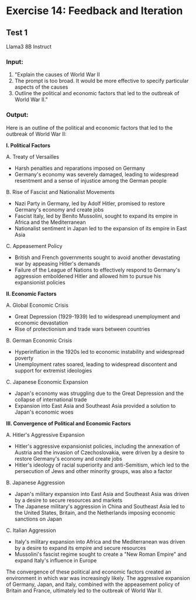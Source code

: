 # Exercise 14: Feedback and Iteration

## Test 1 
Llama3 8B Instruct

### Input: 
1. "Explain the causes of World War II
2. The prompt is too broad. It would be more effective to specify particular aspects of the causes
3. Outline the political and economic factors that led to the outbreak of World War II."

### Output:
Here is an outline of the political and economic factors that led to the outbreak of World War II:

**I. Political Factors**

A. Treaty of Versailles

* Harsh penalties and reparations imposed on Germany
* Germany's economy was severely damaged, leading to widespread resentment and a sense of injustice among the German people

B. Rise of Fascist and Nationalist Movements

* Nazi Party in Germany, led by Adolf Hitler, promised to restore Germany's economy and create jobs
* Fascist Italy, led by Benito Mussolini, sought to expand its empire in Africa and the Mediterranean
* Nationalist sentiment in Japan led to the expansion of its empire in East Asia

C. Appeasement Policy

* British and French governments sought to avoid another devastating war by appeasing Hitler's demands
* Failure of the League of Nations to effectively respond to Germany's aggression emboldened Hitler and allowed him to pursue his expansionist policies

**II. Economic Factors**

A. Global Economic Crisis

* Great Depression (1929-1939) led to widespread unemployment and economic devastation
* Rise of protectionism and trade wars between countries

B. German Economic Crisis

* Hyperinflation in the 1920s led to economic instability and widespread poverty
* Unemployment rates soared, leading to widespread discontent and support for extremist ideologies

C. Japanese Economic Expansion

* Japan's economy was struggling due to the Great Depression and the collapse of international trade
* Expansion into East Asia and Southeast Asia provided a solution to Japan's economic woes

**III. Convergence of Political and Economic Factors**

A. Hitler's Aggressive Expansion

* Hitler's aggressive expansionist policies, including the annexation of Austria and the invasion of Czechoslovakia, were driven by a desire to restore Germany's economy and create jobs
* Hitler's ideology of racial superiority and anti-Semitism, which led to the persecution of Jews and other minority groups, was also a factor

B. Japanese Aggression

* Japan's military expansion into East Asia and Southeast Asia was driven by a desire to secure resources and markets
* The Japanese military's aggression in China and Southeast Asia led to the United States, Britain, and the Netherlands imposing economic sanctions on Japan

C. Italian Aggression

* Italy's military expansion into Africa and the Mediterranean was driven by a desire to expand its empire and secure resources
* Mussolini's fascist regime sought to create a "New Roman Empire" and expand Italy's influence in Europe

The convergence of these political and economic factors created an environment in which war was increasingly likely. The aggressive expansion of Germany, Japan, and Italy, combined with the appeasement policy of Britain and France, ultimately led to the outbreak of World War II.